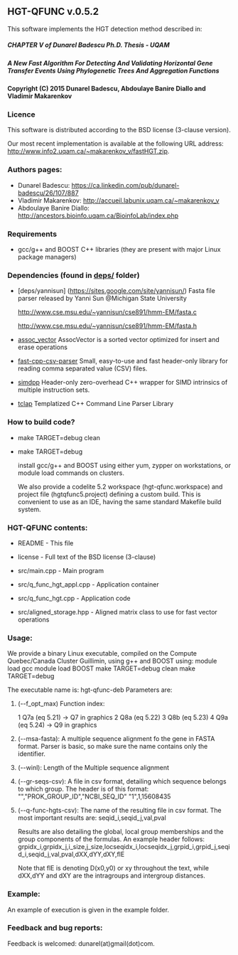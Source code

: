 ## HGT-QFUNC v.0.5.2

This software implements the HGT detection method described in:

##### CHAPTER V of Dunarel Badescu Ph.D. Thesis - UQAM 
##### A New Fast Algorithm For Detecting And Validating Horizontal Gene Transfer Events Using Phylogenetic Trees And Aggregation Functions


#### Copyright (C) 2015 Dunarel Badescu, Abdoulaye Banire Diallo and Vladimir Makarenkov

### Licence 
   This software is distributed according to the BSD license (3-clause version).

   Our most recent implementation is available at the following URL address:
   http://www.info2.uqam.ca/~makarenkov_v/fastHGT.zip.

### Authors pages:
  * Dunarel Badescu:         https://ca.linkedin.com/pub/dunarel-badescu/26/107/887
  * Vladimir Makarenkov:     http://accueil.labunix.uqam.ca/~makarenkov_v
  * Abdoulaye Banire Diallo: http://ancestors.bioinfo.uqam.ca/BioinfoLab/index.php
  
### Requirements
   * gcc/g++ and BOOST C++ libraries (they are present with major Linux package managers)

### Dependencies (found in [deps/](deps/) folder)
  * [deps/yannisun] (https://sites.google.com/site/yannisun/)
    Fasta file parser released by Yanni Sun @Michigan State University 
    
    http://www.cse.msu.edu/~yannisun/cse891/hmm-EM/fasta.c
    
    http://www.cse.msu.edu/~yannisun/cse891/hmm-EM/fasta.h

  * [assoc_vector](https://github.com/wo3kie/AssocVector)
    AssocVector is a sorted vector optimized for insert and erase operations 

  * [fast-cpp-csv-parser](https://code.google.com/p/fast-cpp-csv-parser/ )
    Small, easy-to-use and fast header-only library for reading comma separated value (CSV) files.
    
  * [simdpp](https://github.com/p12tic/libsimdpp)
    Header-only zero-overhead C++ wrapper for SIMD intrinsics of multiple instruction sets.

  * [tclap](http://tclap.sourceforge.net/)
    Templatized C++ Command Line Parser Library
    
  

### How to build code?
  * make TARGET=debug clean
  * make TARGET=debug 
  
    install gcc/g++ and BOOST using either yum, zypper on workstations, or module load commands on clusters.

    We also provide a codelite 5.2 workspace (hgt-qfunc.workspace) and project file (hgtqfunc5.project) defining a custom build. 
    This is convenient to use as an IDE, having the same standard Makefile build system.
 
### HGT-QFUNC contents:

  * README  - This file 
  * license - Full text of the BSD license (3-clause)

  * src/main.cpp - Main program
  * src/q_func_hgt_appl.cpp - Application container
  * src/q_func_hgt.cpp - Application code
  * src/aligned_storage.hpp - Aligned matrix class to use for fast vector operations
  
  
### Usage:
   We provide a binary Linux executable, compiled on the Compute Quebec/Canada Cluster Guillimin, using g++ and BOOST using:
   module load gcc
   module load BOOST
   make TARGET=debug clean
   make TARGET=debug

   The executable name is: hgt-qfunc-deb 
   Parameters are:
 
1. (--f_opt_max)
   Function index:

   1 Q7a (eq 5.21) -> Q7 in graphics
   2 Q8a (eq 5.22)
   3 Q8b (eq 5.23)
   4 Q9a (eq 5.24) -> Q9 in graphics

2. (--msa-fasta):
   A multiple sequence alignment fo the gene in FASTA format. 
   Parser is basic, so make sure the name contains only the identifier.
   
3. (--winl):
   Length of the Multiple sequence alignment

4. (--gr-seqs-csv):
   A file in csv format, detailing which sequence belongs to which group.
   The header is of this format:
   "","PROK_GROUP_ID","NCBI_SEQ_ID"
   "1",1,15608435
 
5. (--q-func-hgts-csv):
   The name of the resulting file in csv format. 
   The most important results are: seqid_i,seqid_j,val,pval

   Results are also detailing the global, local group memberships and the group components of the formulas.
   An example header follows:
   grpidx_i,grpidx_j,i_size,j_size,locseqidx_i,locseqidx_j,grpid_i,grpid_j,seqid_i,seqid_j,val,pval,dXX,dYY,dXY,flE

   Note that flE is denoting D(x0,y0) or xy throughout the text, while dXX,dYY and dXY are the intragroups and intergroup distances.    

### Example:
   An example of execution is given in the example folder.

### Feedback and bug reports:
   Feedback is welcomed: dunarel(at)gmail(dot)com.

